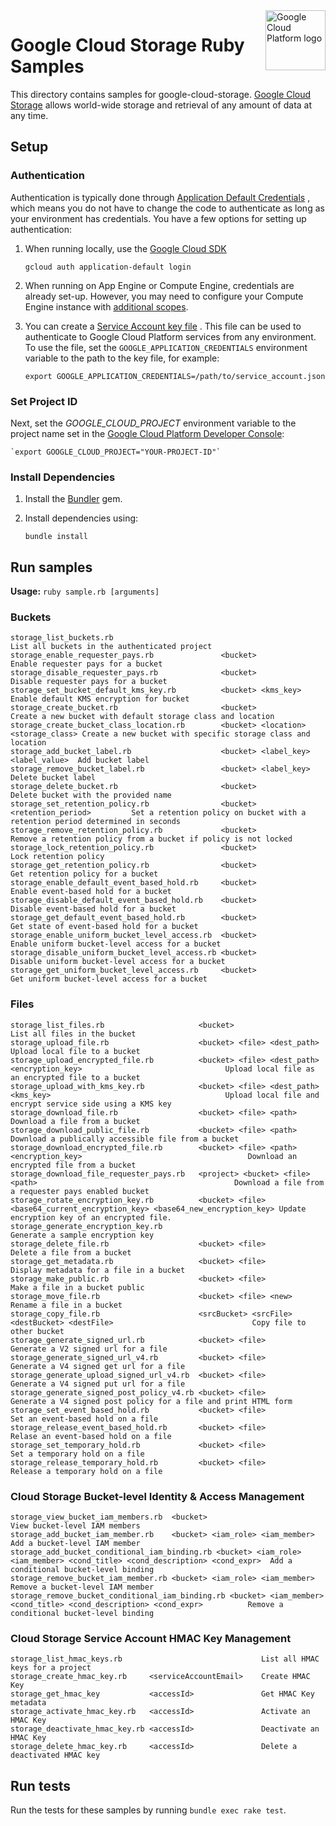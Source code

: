 <img src="https://avatars2.githubusercontent.com/u/2810941?v=3&s=96" alt="Google Cloud Platform logo" title="Google Cloud Platform" align="right" height="96" width="96"/>

# Google Cloud Storage Ruby Samples

This directory contains samples for google-cloud-storage. [Google Cloud Storage][storage_docs] allows world-wide storage
and retrieval of any amount of data at any time.

[storage_docs]: https://cloud.google.com/storage/docs/

## Setup

### Authentication

Authentication is typically done through [Application Default Credentials](https://cloud.google.com/docs/authentication#getting_credentials_for_server-centric_flow)
, which means you do not have to change the code to authenticate as long as your
environment has credentials. You have a few options for setting up
authentication:

1. When running locally, use the [Google Cloud SDK](https://cloud.google.com/sdk/)

    `gcloud auth application-default login`

1. When running on App Engine or Compute Engine, credentials are already set-up.
However, you may need to configure your Compute Engine instance with
[additional scopes](https://cloud.google.com/compute/docs/authentication#using).

1. You can create a [Service Account key file](https://cloud.google.com/docs/authentication#service_accounts)
. This file can be used to authenticate to Google Cloud Platform services from
any environment. To use the file, set the `GOOGLE_APPLICATION_CREDENTIALS`
environment variable to the path to the key file, for example:

    `export GOOGLE_APPLICATION_CREDENTIALS=/path/to/service_account.json`

### Set Project ID

Next, set the *GOOGLE_CLOUD_PROJECT* environment variable to the project name
set in the
[Google Cloud Platform Developer Console](https://console.cloud.google.com):

    `export GOOGLE_CLOUD_PROJECT="YOUR-PROJECT-ID"`

### Install Dependencies

1. Install the [Bundler](http://bundler.io/) gem.

1. Install dependencies using:

    `bundle install`

## Run samples

**Usage:** `ruby sample.rb [arguments]`

### Buckets

```
storage_list_buckets.rb                                                            List all buckets in the authenticated project
storage_enable_requester_pays.rb               <bucket>                            Enable requester pays for a bucket
storage_disable_requester_pays.rb              <bucket>                            Disable requester pays for a bucket
storage_set_bucket_default_kms_key.rb          <bucket> <kms_key>                  Enable default KMS encryption for bucket
storage_create_bucket.rb                       <bucket>                            Create a new bucket with default storage class and location
storage_create_bucket_class_location.rb        <bucket> <location> <storage_class> Create a new bucket with specific storage class and location
storage_add_bucket_label.rb                    <bucket> <label_key> <label_value>  Add bucket label
storage_remove_bucket_label.rb                 <bucket> <label_key>                Delete bucket label
storage_delete_bucket.rb                       <bucket>                            Delete bucket with the provided name
storage_set_retention_policy.rb                <bucket> <retention_period>         Set a retention policy on bucket with a retention period determined in seconds
storage_remove_retention_policy.rb             <bucket>                            Remove a retention policy from a bucket if policy is not locked
storage_lock_retention_policy.rb               <bucket>                            Lock retention policy
storage_get_retention_policy.rb                <bucket>                            Get retention policy for a bucket
storage_enable_default_event_based_hold.rb     <bucket>                            Enable event-based hold for a bucket
storage_disable_default_event_based_hold.rb    <bucket>                            Disable event-based hold for a bucket
storage_get_default_event_based_hold.rb        <bucket>                            Get state of event-based hold for a bucket
storage_enable_uniform_bucket_level_access.rb  <bucket>                            Enable uniform bucket-level access for a bucket
storage_disable_uniform_bucket_level_access.rb <bucket>                            Disable uniform bucket-level access for a bucket
storage_get_uniform_bucket_level_access.rb     <bucket>                            Get uniform bucket-level access for a bucket
```

### Files

```
storage_list_files.rb                     <bucket>                                                                    List all files in the bucket
storage_upload_file.rb                    <bucket> <file> <dest_path>                                                 Upload local file to a bucket
storage_upload_encrypted_file.rb          <bucket> <file> <dest_path> <encryption_key>                                Upload local file as an encrypted file to a bucket
storage_upload_with_kms_key.rb            <bucket> <file> <dest_path> <kms_key>                                       Upload local file and encrypt service side using a KMS key
storage_download_file.rb                  <bucket> <file> <path>                                                      Download a file from a bucket
storage_download_public_file.rb           <bucket> <file> <path>                                                      Download a publically accessible file from a bucket
storage_download_encrypted_file.rb        <bucket> <file> <path> <encryption_key>                                     Download an encrypted file from a bucket
storage_download_file_requester_pays.rb   <project> <bucket> <file> <path>                                            Download a file from a requester pays enabled bucket
storage_rotate_encryption_key.rb          <bucket> <file> <base64_current_encryption_key> <base64_new_encryption_key> Update encryption key of an encrypted file.
storage_generate_encryption_key.rb                                                                                    Generate a sample encryption key
storage_delete_file.rb                    <bucket> <file>                                                             Delete a file from a bucket
storage_get_metadata.rb                   <bucket> <file>                                                             Display metadata for a file in a bucket
storage_make_public.rb                    <bucket> <file>                                                             Make a file in a bucket public
storage_move_file.rb                      <bucket> <file> <new>                                                       Rename a file in a bucket
storage_copy_file.rb                      <srcBucket> <srcFile> <destBucket> <destFile>                               Copy file to other bucket
storage_generate_signed_url.rb            <bucket> <file>                                                             Generate a V2 signed url for a file
storage_generate_signed_url_v4.rb         <bucket> <file>                                                             Generate a V4 signed get url for a file
storage_generate_upload_signed_url_v4.rb  <bucket> <file>                                                             Generate a V4 signed put url for a file
storage_generate_signed_post_policy_v4.rb <bucket> <file>                                                             Generate a V4 signed post policy for a file and print HTML form
storage_set_event_based_hold.rb           <bucket> <file>                                                             Set an event-based hold on a file
storage_release_event_based_hold.rb       <bucket> <file>                                                             Relase an event-based hold on a file
storage_set_temporary_hold.rb             <bucket> <file>                                                             Set a temporary hold on a file
storage_release_temporary_hold.rb         <bucket> <file>                                                             Release a temporary hold on a file
```

### Cloud Storage Bucket-level Identity & Access Management

```
storage_view_bucket_iam_members.rb  <bucket>                                                                                View bucket-level IAM members
storage_add_bucket_iam_member.rb    <bucket> <iam_role> <iam_member>                                                        Add a bucket-level IAM member
storage_add_bucket_conditional_iam_binding.rb <bucket> <iam_role> <iam_member> <cond_title> <cond_description> <cond_expr>  Add a conditional bucket-level binding
storage_remove_bucket_iam_member.rb <bucket> <iam_role> <iam_member>                                                        Remove a bucket-level IAM member
storage_remove_bucket_conditional_iam_binding.rb <bucket> <iam_member> <cond_title> <cond_description> <cond_expr>          Remove a conditional bucket-level binding
```

### Cloud Storage Service Account HMAC Key Management

```
storage_list_hmac_keys.rb                               List all HMAC keys for a project
storage_create_hmac_key.rb     <serviceAccountEmail>    Create HMAC Key
storage_get_hmac_key           <accessId>               Get HMAC Key metadata
storage_activate_hmac_key.rb   <accessId>               Activate an HMAC Key
storage_deactivate_hmac_key.rb <accessId>               Deactivate an HMAC Key
storage_delete_hmac_key.rb     <accessId>               Delete a deactivated HMAC key
```

## Run tests

Run the tests for these samples by running `bundle exec rake test`.
